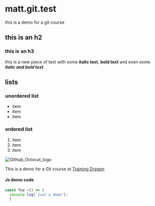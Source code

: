 # matt.git.test
this is a demo for a git course 

## this is an h2

### this is an h3

this is a new piece of text with some **italic text**, **bold text** and even some _**italic and bold text**_.

## lists

### unordered list
* item
* item
* item

### ordered list
1. item
2. item
3. item

![Github_Octocat_logo](https://i.pinimg.com/originals/94/db/d5/94dbd5cbf7fdfac3c4c71aed6c6facfe.jpg)

This is a demo for a Git course at [Training Dragon](https://www.trainingdragon.co.uk)

#### Js demo code
```javascript
const foo =() => (
  console.log('just a demo');
  )
```
